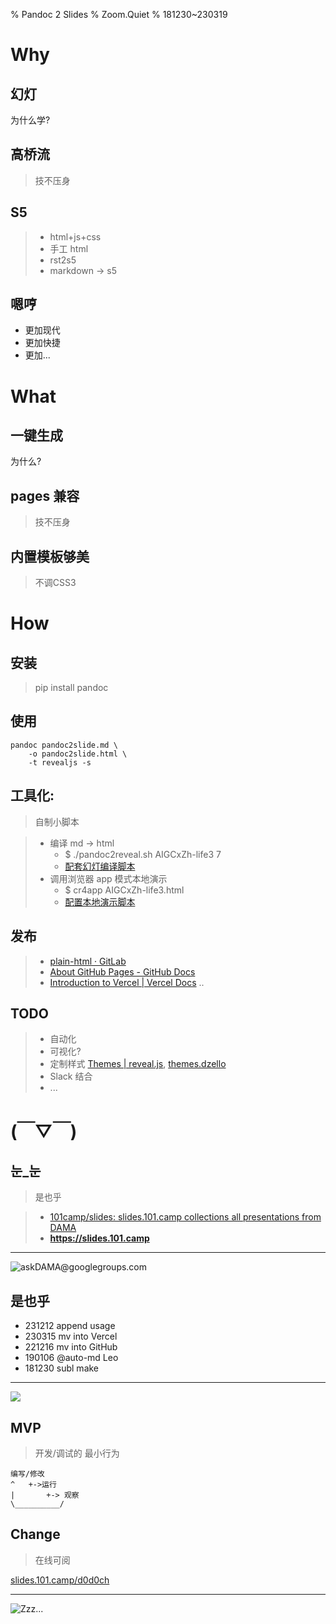% Pandoc 2 Slides
% Zoom.Quiet
% 181230~230319

# Why


## 幻灯

为什么学?

## 高桥流
> 技不压身

## S5

> - html+js+css
> - 手工 html
> - rst2s5
> - markdown -> s5

## 嗯哼

- 更加现代
- 更加快捷
- 更加...

# What


## 一键生成
为什么?

## pages 兼容
> 技不压身

## 内置模板够美
> 不调CSS3

# How


## 安装
> pip install pandoc

## 使用

    pandoc pandoc2slide.md \
        -o pandoc2slide.html \
        -t revealjs -s

## 工具化:
> 自制小脚本


>- 编译 md -> html
>    + $ ./pandoc2reveal.sh AIGCxZh-life3 7
>    + [配套幻灯编译脚本](https://gist.github.com/ZoomQuiet/cba81f15ecd6c39d7ffae37272e1ad8f)
>- 调用浏览器 app 模式本地演示
>    + $ cr4app AIGCxZh-life3.html
>    + [配置本地演示脚本](https://gist.github.com/ZoomQuiet/008989ec91e65a3ba70fed32b88f5623)

## 发布

>- [plain-html · GitLab](https://gitlab.com/pages/plain-html/)
>- [About GitHub Pages - GitHub Docs](https://docs.github.com/en/pages/getting-started-with-github-pages/about-github-pages#types-of-github-pages-sites)
>- [Introduction to Vercel | Vercel Docs](https://vercel.com/docs) ..

## TODO

> - 自动化
> - 可视化?
> - 定制样式 [Themes | reveal.js](https://revealjs.com/themes/), [themes.dzello](https://revealjs-themes.dzello.com/#/)
> - Slack 结合
> - ...

# (￣▽￣)


## 눈_눈
> 是也乎

>- [101camp/slides: slides.101.camp collections all presentations from DAMA](https://github.com/101camp/slides)
>- **https://slides.101.camp**

-------

![ask**DAMA**@**g**oo**g**le**g**roup**s**.com](http://org.up.zoomquiet.top/omc/res/KEEP/kcn_ask-dama.jpg!/fh/420)

## 是也乎

- 231212 append usage
- 230315 mv into Vercel
- 221216 mv into GitHub
- 190106 @auto-md Leo
- 181230 subl make


-------

![](img/190416got-ride-dragon.jpg)

## MVP

> 开发/调试的 最小行为

    编写/修改
    ^   +->运行
    |       +-> 观察
    \__________/

## Change

> 在线可阅

[slides.101.camp/d0d0ch](http://slides.101.camp/d0d0ch.html)


------

![Zzz...](http://org.up.zoomquiet.top/omc/res/KEEP/kcn_sleep.png?imageView2/2/w/510)

